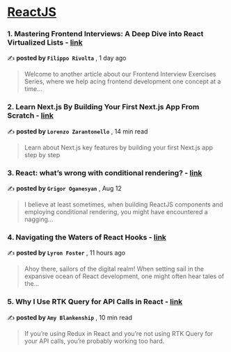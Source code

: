 
<h1><a href=https://medium.com/tag/reactjs/recommended target="_blank" rel="noopener noreferrer">ReactJS</a></h1>
<h3>1. Mastering Frontend Interviews: A Deep Dive into React Virtualized Lists - <a href=https://medium.com/@rivoltafilippo/mastering-frontend-interviews-a-deep-dive-into-react-virtualized-lists-10600536d540?source=tag_recommended_feed---------0-84----------reactjs----------61bb1246_5744_4d98_87e0_b8a3f423c22e------- target="_blank" rel="noopener noreferrer">link</a></h3>

✍️ **posted by `Filippo Rivolta`** <date> , 1 day ago</date>

<blockquote>Welcome to another article about our Frontend Interview Exercises Series, where we help acing frontend development one concept at a time…</blockquote>

<h3>2. Learn Next.js By Building Your First Next.js App From Scratch - <a href=https://medium.com/gitconnected/learn-next-js-by-building-your-first-next-js-app-from-scratch-8ec7cc93a9cb?source=tag_recommended_feed---------1-107----------reactjs----------61bb1246_5744_4d98_87e0_b8a3f423c22e------- target="_blank" rel="noopener noreferrer">link</a></h3>

✍️ **posted by `Lorenzo Zarantonello`** <date> , 14 min read</date>

<blockquote>Learn about Next.js key features by building your first Next.js app step by step</blockquote>

<h3>3. React: what’s wrong with conditional rendering? - <a href=https://medium.com/@grigor.oganesyan/react-whats-wrong-with-conditional-rendering-8317fb454f4d?source=tag_recommended_feed---------2-85----------reactjs----------61bb1246_5744_4d98_87e0_b8a3f423c22e------- target="_blank" rel="noopener noreferrer">link</a></h3>

✍️ **posted by `Grigor Oganesyan`** <date> , Aug 12</date>

<blockquote>I believe at least sometimes, when building ReactJS components and employing conditional rendering, you might have encountered a nagging…</blockquote>

<h3>4. Navigating the Waters of React Hooks - <a href=https://medium.com/@lfoster49203/navigating-the-waters-of-react-hooks-63dfef34c208?source=tag_recommended_feed---------3-84----------reactjs----------61bb1246_5744_4d98_87e0_b8a3f423c22e------- target="_blank" rel="noopener noreferrer">link</a></h3>

✍️ **posted by `Lyron Foster`** <date> , 11 hours ago</date>

<blockquote>Ahoy there, sailors of the digital realm! When setting sail in the expansive ocean of React development, one might often hear tales of the…</blockquote>

<h3>5. Why I Use RTK Query for API Calls in React - <a href=https://medium.com/codex/why-i-use-rtk-query-for-api-calls-in-react-fee9e2a4538?source=tag_recommended_feed---------4-107----------reactjs----------61bb1246_5744_4d98_87e0_b8a3f423c22e------- target="_blank" rel="noopener noreferrer">link</a></h3>

✍️ **posted by `Amy Blankenship`** <date> , 10 min read</date>

<blockquote>If you’re using Redux in React and you’re not using RTK Query for your API calls, you’re probably working too hard.</blockquote>

